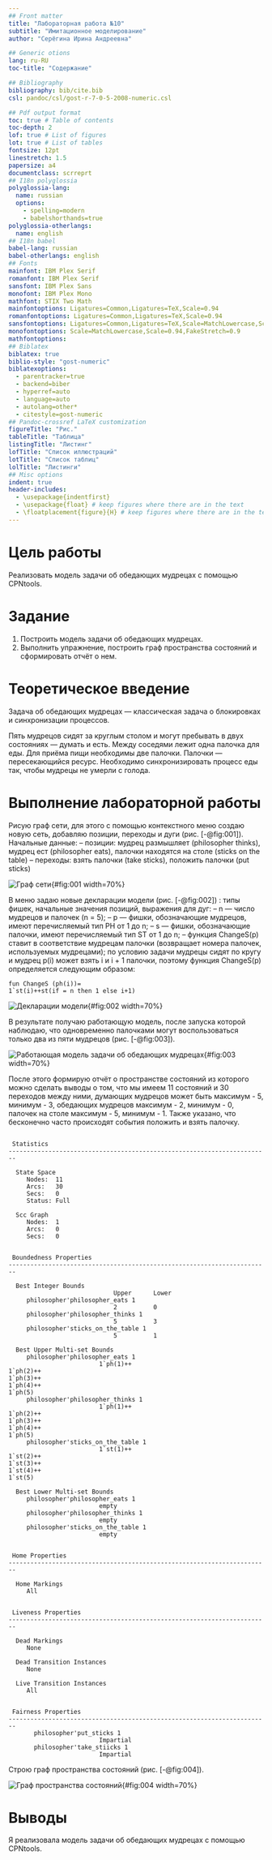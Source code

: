 ```yaml
---
## Front matter
title: "Лабораторная работа №10"
subtitle: "Имитационное моделирование"
author: "Серёгина Ирина Андреевна"

## Generic otions
lang: ru-RU
toc-title: "Содержание"

## Bibliography
bibliography: bib/cite.bib
csl: pandoc/csl/gost-r-7-0-5-2008-numeric.csl

## Pdf output format
toc: true # Table of contents
toc-depth: 2
lof: true # List of figures
lot: true # List of tables
fontsize: 12pt
linestretch: 1.5
papersize: a4
documentclass: scrreprt
## I18n polyglossia
polyglossia-lang:
  name: russian
  options:
	- spelling=modern
	- babelshorthands=true
polyglossia-otherlangs:
  name: english
## I18n babel
babel-lang: russian
babel-otherlangs: english
## Fonts
mainfont: IBM Plex Serif
romanfont: IBM Plex Serif
sansfont: IBM Plex Sans
monofont: IBM Plex Mono
mathfont: STIX Two Math
mainfontoptions: Ligatures=Common,Ligatures=TeX,Scale=0.94
romanfontoptions: Ligatures=Common,Ligatures=TeX,Scale=0.94
sansfontoptions: Ligatures=Common,Ligatures=TeX,Scale=MatchLowercase,Scale=0.94
monofontoptions: Scale=MatchLowercase,Scale=0.94,FakeStretch=0.9
mathfontoptions:
## Biblatex
biblatex: true
biblio-style: "gost-numeric"
biblatexoptions:
  - parentracker=true
  - backend=biber
  - hyperref=auto
  - language=auto
  - autolang=other*
  - citestyle=gost-numeric
## Pandoc-crossref LaTeX customization
figureTitle: "Рис."
tableTitle: "Таблица"
listingTitle: "Листинг"
lofTitle: "Список иллюстраций"
lotTitle: "Список таблиц"
lolTitle: "Листинги"
## Misc options
indent: true
header-includes:
  - \usepackage{indentfirst}
  - \usepackage{float} # keep figures where there are in the text
  - \floatplacement{figure}{H} # keep figures where there are in the text
---
```


# Цель работы

Реализовать модель задачи об обедающих мудрецах с помощью CPNtools.

# Задание

1. Построить модель задачи об обедающих мудрецах.
2. Выполнить упражнение, построить граф пространства состояний и сформировать отчёт о нем.

# Теоретическое введение

Задача об обедающих мудрецах — классическая задача о блокировках и синхронизации процессов.

Пять мудрецов сидят за круглым столом и могут пребывать в двух состояниях —
думать и есть. Между соседями лежит одна палочка для еды. Для приёма пищи
необходимы две палочки. Палочки — пересекающийся ресурс. Необходимо синхронизировать процесс еды так, чтобы мудрецы не умерли с голода.

# Выполнение лабораторной работы

Рисую граф сети, для этого с помощью контекстного меню создаю новую сеть,
добавляю позиции, переходы и дуги (рис. [-@fig:001]).
Начальные данные:
– позиции: мудрец размышляет (philosopher thinks), мудрец ест (philosopher eats),
палочки находятся на столе (sticks on the table)
– переходы: взять палочки (take sticks), положить палочки (put sticks)

![Граф сети](image/1.png){#fig:001 width=70%}

В меню задаю новые декларации модели (рис. [-@fig:002]) : типы фишек, начальные значения
позиций, выражения для дуг:
– n — число мудрецов и палочек (n = 5);
– p — фишки, обозначающие мудрецов, имеют перечисляемый тип PH от 1 до n;
– s — фишки, обозначающие палочки, имеют перечисляемый тип ST от 1 до n;
– функция ChangeS(p) ставит в соответствие мудрецам палочки (возвращает номера палочек, используемых мудрецами); по условию задачи мудрецы сидят по
кругу и мудрец p(i) может взять i и i + 1 палочки, поэтому функция ChangeS(p)
определяется следующим образом:
```
fun ChangeS (ph(i))=
1`st(i)++st(if = n then 1 else i+1)

```
![Декларации модели](image/2.png){#fig:002 width=70%}

В результате получаю работающую модель, после запуска которой наблюдаю, что одновременно палочками могут воспользоваться только два из пяти мудрецов (рис. [-@fig:003]).

![Работающая модель задачи об обедающих мудрецах](image/3.png){#fig:003 width=70%}

После этого формирую отчёт о пространстве состояний из которого можно сделать выводы о том, что мы имеем 11 состояний и 30 переходов между ними, думающих мудрецов может быть максимум - 5, минимум - 3, 
обедающих мудрецов максимум - 2, минимум - 0, палочек на столе максимум - 5, минимум - 1.
Также указано, что бесконечно часто происходят события положить и взять палочку.

```

 Statistics
------------------------------------------------------------------------

  State Space
     Nodes:  11
     Arcs:   30
     Secs:   0
     Status: Full

  Scc Graph
     Nodes:  1
     Arcs:   0
     Secs:   0


 Boundedness Properties
------------------------------------------------------------------------

  Best Integer Bounds
                             Upper      Lower
     philosopher'philosopher_eats 1
                             2          0
     philosopher'philosopher_thinks 1
                             5          3
     philosopher'sticks_on_the_table 1
                             5          1

  Best Upper Multi-set Bounds
     philosopher'philosopher_eats 1
                         1`ph(1)++
1`ph(2)++
1`ph(3)++
1`ph(4)++
1`ph(5)
     philosopher'philosopher_thinks 1
                         1`ph(1)++
1`ph(2)++
1`ph(3)++
1`ph(4)++
1`ph(5)
     philosopher'sticks_on_the_table 1
                         1`st(1)++
1`st(2)++
1`st(3)++
1`st(4)++
1`st(5)

  Best Lower Multi-set Bounds
     philosopher'philosopher_eats 1
                         empty
     philosopher'philosopher_thinks 1
                         empty
     philosopher'sticks_on_the_table 1
                         empty


 Home Properties
------------------------------------------------------------------------

  Home Markings
     All


 Liveness Properties
------------------------------------------------------------------------

  Dead Markings
     None

  Dead Transition Instances
     None

  Live Transition Instances
     All


 Fairness Properties
------------------------------------------------------------------------
       philosopher'put_sticks 1
                         Impartial
       philosopher'take_stiicks 1
                         Impartial
```

Строю граф пространства состояний (рис. [-@fig:004]).

![Граф пространства состояний](image/4.png){#fig:004 width=70%}

# Выводы

Я реализовала модель задачи об обедающих мудрецах с помощью CPNtools.

